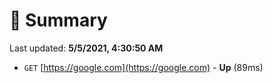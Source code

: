 # 📖 Summary
Last updated: **5/5/2021, 4:30:50 AM**

- `GET` [https://google.com](https://google.com) - **Up** (89ms)
